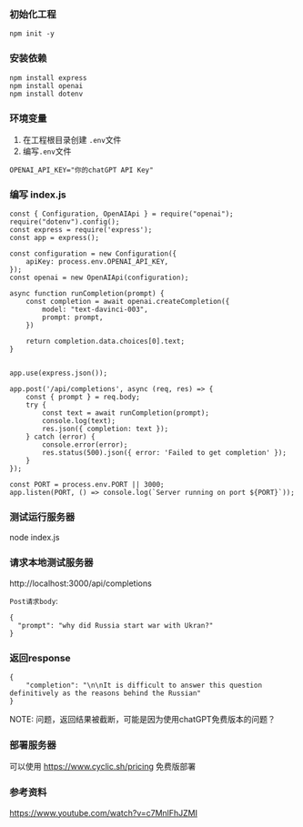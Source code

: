 ### 初始化工程
```
npm init -y
```
### 安装依赖
```
npm install express
npm install openai
npm install dotenv
```
### 环境变量
1. 在工程根目录创建 `.env`文件
2. 编写`.env`文件
```
OPENAI_API_KEY="你的chatGPT API Key"
```
### 编写 index.js
```
const { Configuration, OpenAIApi } = require("openai");
require("dotenv").config();
const express = require('express');
const app = express();

const configuration = new Configuration({
    apiKey: process.env.OPENAI_API_KEY,
});
const openai = new OpenAIApi(configuration);

async function runCompletion(prompt) {
    const completion = await openai.createCompletion({
        model: "text-davinci-003",
        prompt: prompt,
    })

    return completion.data.choices[0].text;
}


app.use(express.json());

app.post('/api/completions', async (req, res) => {
    const { prompt } = req.body;
    try {
        const text = await runCompletion(prompt);
        console.log(text);
        res.json({ completion: text });
    } catch (error) {
        console.error(error);
        res.status(500).json({ error: 'Failed to get completion' });
    }
});

const PORT = process.env.PORT || 3000;
app.listen(PORT, () => console.log(`Server running on port ${PORT}`));
```
### 测试运行服务器
node index.js

### 请求本地测试服务器
http://localhost:3000/api/completions

`Post请求body`:
```
{
  "prompt": "why did Russia start war with Ukran?"
}
```
### 返回response
```
{
    "completion": "\n\nIt is difficult to answer this question definitively as the reasons behind the Russian"
}
```
NOTE: 问题，返回结果被截断，可能是因为使用chatGPT免费版本的问题？

### 部署服务器
可以使用 https://www.cyclic.sh/pricing 免费版部署

### 参考资料
https://www.youtube.com/watch?v=c7MnlFhJZMI
